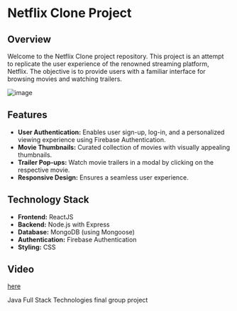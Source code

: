 # Netflix Clone Project

## Overview

Welcome to the Netflix Clone project repository. This project is an attempt to replicate the user experience of the renowned streaming platform, Netflix. The objective is to provide users with a familiar interface for browsing movies and watching trailers.

![image](https://github.com/Sonia312/Netflix-Clone/assets/101570119/bd6c61ad-4275-4741-8a8b-492a25cf76b3)


## Features

- **User Authentication:** Enables user sign-up, log-in, and a personalized viewing experience using Firebase Authentication.
- **Movie Thumbnails:** Curated collection of movies with visually appealing thumbnails.
- **Trailer Pop-ups:** Watch movie trailers in a modal by clicking on the respective movie.
- **Responsive Design:** Ensures a seamless user experience.

## Technology Stack

- **Frontend:** ReactJS
- **Backend:** Node.js with Express
- **Database:** MongoDB (using Mongoose)
- **Authentication:** Firebase Authentication
- **Styling:** CSS

## Video

[here]([link-to-live-demo](https://drive.google.com/file/d/1lSrygVM5OZPylE1nShnH8DnlDWgWAHpA/view?usp=sharing)) 

Java Full Stack Technologies final group project
